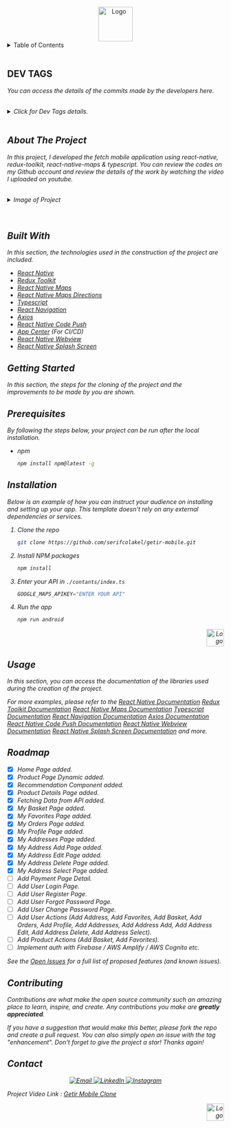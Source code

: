 <!-- PROJECT LOGO -->
<br />
<div align="center">
  <a href="https://github.com/serifcolakel">
    <img src="https://i.hizliresim.com/a27dhrh.jpg" alt="Logo" width="80" height="80">
  </a>
</div>

<!-- TABLE OF CONTENTS -->
<details>
  <summary>Table of Contents</summary>
  <ol>
    <li>
      <a href="#about-the-project">About The Project</a>
      <ul>
        <li><a href="#built-with">Built With</a></li>
      </ul>
    </li>
    <li>
      <a href="#getting-started">Getting Started</a>
      <ul>
        <li><a href="#prerequisites">Prerequisites</a></li>
        <li><a href="#installation">Installation</a></li>
      </ul>
    </li>
    <li><a href="#usage">Usage</a></li>
    <li><a href="#roadmap">Roadmap</a></li>
    <li><a href="#contributing">Contributing</a></li>
    <li><a href="#contact">Contact</a></li>
  </ol>
</details>
<br />

## DEV TAGS

<em>You can access the details of the commits made by the developers here.<em>

<br />
<details>
<summary>Click for Dev Tags details.</summary>

| TAGS    | EXPLAIN                                                                                                                                       |
| ------- | --------------------------------------------------------------------------------------------------------------------------------------------- |
| ADDED   | It gives information about newly added Component, package and files.                                                                          |
| CREATED | It gives information about the Component, package and files created for the first time.                                                       |
| CHANGED | It gives information about the changed function or method related to the problem or design.                                                   |
| REMOVED | It gives information about the removed function or method related to the problem or design.                                                   |
| UPDATED | It gives information about the updated function or method related to the problem or design.                                                   |
| FIXED   | It gives information about the solution of the problem caused by the problem.                                                                 |
| TODO    | It gives information about the planned and encountered problem in the future.                                                                 |
| TEST    | It is a tag created to test whether the functions added during build or for projects working in separate environments can work synchronously. |

</details>
<!-- ABOUT THE PROJECT -->
<br />

## About The Project

In this project, I developed the fetch mobile application using react-native, redux-toolkit, react-native-maps & typescript. You can review the codes on my Github account and review the details of the work by watching the video I uploaded on youtube.

<br />

<details>
  <summary>Image of Project</summary>
  <ol>
    <li>
    <p>Splash Screen</p>
      <div align="center">
        <a href="https://github.com/serifcolakel">
            <img src="https://i.hizliresim.com/l1a9j0w.jpg" alt="Logo" width="375px" height="100%">
        </a>
    </div>
    </li>
    <li>
    <p>Home Screen</p>
     <div align="center">
        <a href="https://github.com/serifcolakel">
            <img src="https://i.hizliresim.com/tabox17.jpg" alt="Logo" width="375px" height="auto">
        </a>
    </div>
    </li>
    <li>
    <p>Loading Screen</p>
     <div align="center">
        <a href="https://github.com/serifcolakel">
            <img src="https://i.hizliresim.com/5xicox7.jpg" alt="Logo" width="375px" height="100%">
        </a>
    </div>
    </li>
    <li>
    <p>Route Screen</p>
     <div align="center">
        <a href="https://github.com/serifcolakel">
            <img src="https://i.hizliresim.com/ocfshz8.jpg" alt="Logo" width="375px" height="100%">
        </a>
    </div>
   </li>
    <li>
    <p>Search Screen</p>
     <div align="center">
        <a href="https://github.com/serifcolakel">
            <img src="https://i.hizliresim.com/ezvpntv.jpg" alt="Logo" width="375px" height="100%">
        </a>
    </div>
   </li>
    <li>
    <p>Search Screen with Action (Result Error)</p>
     <div align="center">
        <a href="https://github.com/serifcolakel">
            <img src="https://i.hizliresim.com/qtawiv9.jpg" alt="Logo" width="375px" height="100%">
        </a>
    </div>
   </li>
    <li>
    <p>Search Screen with Actions Result</p>
     <div align="center">
        <a href="https://github.com/serifcolakel">
            <img src="https://i.hizliresim.com/8y4rdu0.jpg" alt="Logo" width="375px" height="100%">
        </a>
    </div>
   </li>
   <li>
    <p>Profil Screen</p>
     <div align="center">
        <a href="https://github.com/serifcolakel">
            <img src="https://i.hizliresim.com/7rl8vby.jpg" alt="Logo" width="375px" height="100%">
        </a>
    </div>
   </li>
    <li>
    <p>Campaings Screen</p>
     <div align="center">
        <a href="https://github.com/serifcolakel">
            <img src="https://i.hizliresim.com/o8nqu51.jpg" alt="Logo" width="375px" height="100%">
        </a>
    </div>
   </li>
    <li>
    <p>Campaing Details Modal Screen</p>
     <div align="center">
        <a href="https://github.com/serifcolakel">
            <img src="https://i.hizliresim.com/34kbyek.jpg" alt="Logo" width="375px" height="100%">
        </a>
    </div>
   </li>
    <li>
    <p>Empty Favorites Screen</p> 
     <div align="center">
        <a href="https://github.com/serifcolakel">
            <img src="https://i.hizliresim.com/ite491c.jpg" alt="Logo" width="375px" height="100%">
        </a>
    </div>
   </li>
   <li>
    <p>Favorites Screen with Actions</p> 
     <div align="center">
        <a href="https://github.com/serifcolakel">
            <img src="https://i.hizliresim.com/34mkn45.jpg" alt="Logo" width="375px" height="100%">
        </a>
    </div>
   </li>
   <li>
    <p>Selectable Adress Screen with oneOf(["home", "work", "other"])</p> 
     <div align="center">
        <a href="https://github.com/serifcolakel">
            <img src="https://i.hizliresim.com/qval7rm.jpg" alt="Logo" width="375px" height="100%">
        </a>
    </div>
   </li>
    <li>
    <p>Adresses Screen with Actions</p> 
     <div align="center">
        <a href="https://github.com/serifcolakel">
            <img src="https://i.hizliresim.com/8v1134h.jpg" alt="Logo" width="375px" height="100%">
        </a>
    </div>
   </li>
    <li>
    <p>Select Adress Screen</p> 
     <div align="center">
        <a href="https://github.com/serifcolakel">
            <img src="https://i.hizliresim.com/13qrlj4.jpg" alt="Logo" width="375px" height="100%">
        </a>
    </div>
   </li>
   <li>
    <p>Select Adress Screen Result</p> 
     <div align="center">
        <a href="https://github.com/serifcolakel">
            <img src="https://i.hizliresim.com/aqj3ymf.jpg" alt="Logo" width="375px" height="100%">
        </a>
    </div>
   </li>
   <li>
    <p>Select Adress in Map Screen with Move The Position Action</p> 
     <div align="center">
        <a href="https://github.com/serifcolakel">
            <img src="https://i.hizliresim.com/d0yzwc1.jpg" alt="Logo" width="375px" height="100%">
        </a>
    </div>
   </li>
    <li>
    <p>Select Adress in Map Screen with Move The Position Action</p> 
     <div align="center">
        <a href="https://github.com/serifcolakel">
            <img src="https://i.hizliresim.com/d0yzwc1.jpg" alt="Logo" width="375px" height="100%">
        </a>
    </div>
   </li>
    <li>
    <p>The address selection process has been started and will be moved to the Center position of the Screen.</p> 
     <div align="center">
        <a href="https://github.com/serifcolakel">
            <img src="https://i.hizliresim.com/sbjtpe0.jpg" alt="Logo" width="375px" height="100%">
        </a>
    </div>
   </li>
    <li>
    <p>Address selected and marker placed at selected address.</p> 
     <div align="center">
        <a href="https://github.com/serifcolakel">
            <img src="https://i.hizliresim.com/e5gkfif.jpg" alt="Logo" width="375px" height="100%">
        </a>
    </div>
   </li>
    <li>
    <p>The directions between the address and the Getir store were calculated.<p> 
     <div align="center">
        <a href="https://github.com/serifcolakel">
            <img src="https://i.hizliresim.com/eqe4mwv.jpg" alt="Logo" width="375px" height="100%">
        </a>
    </div>
   </li>
   <li>
      <p>Direction information between current location and GETIR store was calculated.</p> 
     <div align="center">
        <a href="https://github.com/serifcolakel">
            <img src="https://i.hizliresim.com/aemxctg.jpg" alt="Logo" width="375px" height="100%">
        </a>
    </div>
   </li>
   <li>
     <p>The specified address and estimated arrival time were calculated and added to the home page.</p> 
     <div align="center">
        <a href="https://github.com/serifcolakel">
            <img src="https://i.hizliresim.com/665hdft.jpg" alt="Logo" width="375px" height="100%">
        </a>
    </div>
   </li>
    <li>
    <p>Products Skeleton Screen</p> 
     <div align="center">
        <a href="https://github.com/serifcolakel">
            <img src="https://i.hizliresim.com/gwt6idc.jpg" alt="Logo" width="375px" height="100%">
        </a>
    </div>
   </li>
    <li>
    <p>Products Screen</p> 
     <div align="center">
        <a href="https://github.com/serifcolakel">
            <img src="https://i.hizliresim.com/5bp23vb.jpg" alt="Logo" width="375px" height="100%">
        </a>
    </div>
   </li>
    <li>
    <p>Products Action (Add Basket & Add Favorites)</p> 
     <div align="center">
        <a href="https://github.com/serifcolakel">
            <img src="https://i.hizliresim.com/kds8mfr.jpg" alt="Logo" width="375px" height="100%">
        </a>
    </div>
   </li>
    <li>
    <p>Product Details Screen</p> 
     <div align="center">
        <a href="https://github.com/serifcolakel">
            <img src="https://i.hizliresim.com/ntnrsbh.jpg" alt="Logo" width="375px" height="100%">
        </a>
    </div>
   </li>
    <li>
    <p>My Basket Screen with Actions</p> 
     <div align="center">
        <a href="https://github.com/serifcolakel">
            <img src="https://i.hizliresim.com/hndec14.jpg" alt="Logo" width="375px" height="100%">
        </a>
    </div>
   </li>
  </ol>
</details>
<br />
<br />

## **Built With**

In this section, the technologies used in the construction of the project are included.

- [React Native](https://reactnative.dev/)
- [Redux Toolkit](https://redux-toolkit.js.org/)
- [React Native Maps](https://npmjs.com/package/react-native-maps)
- [React Native Maps Directions](https://www.npmjs.com/package/react-native-maps-directions)
- [Typescript](https://www.typescriptlang.org/)
- [React Navigation](https://reactnavigation.org/)
- [Axios](https://www.npmjs.com/package/axios)
- [React Native Code Push](https://www.npmjs.com/package/react-native-code-push)
- [App Center](https://appcenter.ms/) (For CI/CD)
- [React Native Webview](https://www.npmjs.com/package/react-native-webview)
- [React Native Splash Screen](https://www.npmjs.com/package/react-native-splash-screen)

<!-- GETTING STARTED -->

## **Getting Started**

In this section, the steps for the cloning of the project and the improvements to be made by you are shown.

## Prerequisites

By following the steps below, your project can be run after the local installation.

- npm
  ```sh
  npm install npm@latest -g
  ```

## **Installation**

_Below is an example of how you can instruct your audience on installing and setting up your app. This template doesn't rely on any external dependencies or services._

1. Clone the repo
   ```sh
   git clone https://github.com/serifcolakel/getir-mobile.git
   ```
2. Install NPM packages
   ```sh
   npm install
   ```
3. Enter your API in `./contants/index.ts`
   ```.ts
   GOOGLE_MAPS_APIKEY="ENTER YOUR API"
   ```
4. Run the app
   ```sh
   npm run android
   ```

<div align="right">
  <a href="#top">
      <img src="https://i.hizliresim.com/oxq9b8i.png" alt="Logo" width="40px" height="40px">
  </a>
</div>

<!-- USAGE EXAMPLES -->

## **Usage**

In this section, you can access the documentation of the libraries used during the creation of the project.

_For more examples, please refer to the [React Native Documentation](https://reactnative.dev/docs/getting-started) [Redux Toolkit Documentation](https://redux-toolkit.js.org/)
[React Native Maps Documentation](https://www.npmjs.com/package/react-native-maps) [Typescript Documentation](https://www.typescriptlang.org/docs/) [React Navigation Documentation](https://reactnavigation.org/docs/getting-started) [Axios Documentation](https://www.npmjs.com/package/axios) [React Native Code Push Documentation](https://www.npmjs.com/package/react-native-code-push) [React Native Webview Documentation](https://www.npmjs.com/package/react-native-webview) [React Native Splash Screen Documentation](https://www.npmjs.com/package/react-native-splash-screen) and more._

<!-- ROADMAP -->

## **Roadmap**

- [x] Home Page added.
- [x] Product Page Dynamic added.
- [x] Recommendation Component added.
- [x] Product Details Page added.
- [x] Fetching Data from API added.
- [x] My Basket Page added.
- [x] My Favorites Page added.
- [x] My Orders Page added.
- [x] My Profile Page added.
- [x] My Addresses Page added.
- [x] My Address Add Page added.
- [x] My Address Edit Page added.
- [x] My Address Delete Page added.
- [x] My Address Select Page added.
- [ ] Add Payment Page Detail.
- [ ] Add User Login Page.
- [ ] Add User Register Page.
- [ ] Add User Forgot Password Page.
- [ ] Add User Change Password Page.
- [ ] Add User Actions (Add Address, Add Favorites, Add Basket, Add Orders, Add Profile, Add Addresses, Add Address Add, Add Address Edit, Add Address Delete, Add Address Select).
- [ ] Add Product Actions (Add Basket, Add Favorites).
- [ ] Implement auth with Firebase / AWS Amplify / AWS Cognito etc.

See the [Open Issues](https://github.com/serifcolakel/getir-mobile/issues) for a full list of proposed features (and known issues).

<!-- CONTRIBUTING -->

## **Contributing**

Contributions are what make the open source community such an amazing place to learn, inspire, and create. Any contributions you make are **greatly appreciated**.

If you have a suggestion that would make this better, please fork the repo and create a pull request. You can also simply open an issue with the tag "enhancement".
Don't forget to give the project a star! Thanks again!

<!-- CONTACT -->

## **Contact**

<p align="center">
    <a href="mailto:serifcolakel0@gmail.com">
        <img alt="Email" src="https://img.shields.io/badge/Email-serifcolakel0@gmail.com-green style=flat&logo=gmail">
    </a>
    <a href="https://www.linkedin.com/in/serifcolakel/" target="_blank">
        <img alt="LinkedIn" src="https://img.shields.io/badge/LinkedIn-@serifcolakel-blue?style=flat&logo=linkedin">
    </a>
    <a href="https://www.instagram.com/serifcolakell/">
        <img alt="Instagram" src="https://img.shields.io/badge/Instagram-serifcolakell-red?style=flat-square&logo=instagram">
    </a>
</p>

Project Video Link : [Getir Mobile Clone](https://www.youtube.com/watch?v=m5N7z8EUGUo)

<div align="right">
  <a href="#top">
      <img src="https://i.hizliresim.com/oxq9b8i.png" alt="Logo" width="40px" height="40px">
  </a>
</div>
